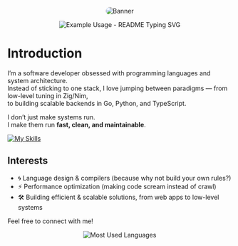 <p align="center">
  <img src="https://files.catbox.moe/s3fwnn.svg" alt="Banner" style="border-radius: 15px; overflow: hidden;">
</p>

<p align="center">
   <img src="https://readme-typing-svg.demolab.com/?lines=Hi,+stalker!;I'm+ryznxx+as+a+indie+developer!;See+Below!&font=Fira%20Code&center=true&width=380&height=50&duration=4000&pause=1000" alt="Example Usage - README Typing SVG">
</p>

# Introduction

I’m a software developer obsessed with programming languages and system architecture.  
Instead of sticking to one stack, I love jumping between paradigms — from low-level tuning in Zig/Nim,  
to building scalable backends in Go, Python, and TypeScript.  

I don’t just make systems run.  
I make them run **fast, clean, and maintainable**.

[![My Skills](https://skillicons.dev/icons?i=js,html,css,ts,zig,nim,go,python,lua,c,cpp,rust,php)](https://skillicons.dev) 

## Interests
- 🌀 Language design & compilers (because why not build your own rules?)  
- ⚡ Performance optimization (making code scream instead of crawl)  
- 🛠 Building efficient & scalable solutions, from web apps to low-level systems

Feel free to connect with me!

<p align="center">
  <img src="https://github-readme-stats.vercel.app/api/top-langs/?username=ryznxx&layout=compact&langs_count=10&theme=radical&hide=html,css" alt="Most Used Languages">
</p>

